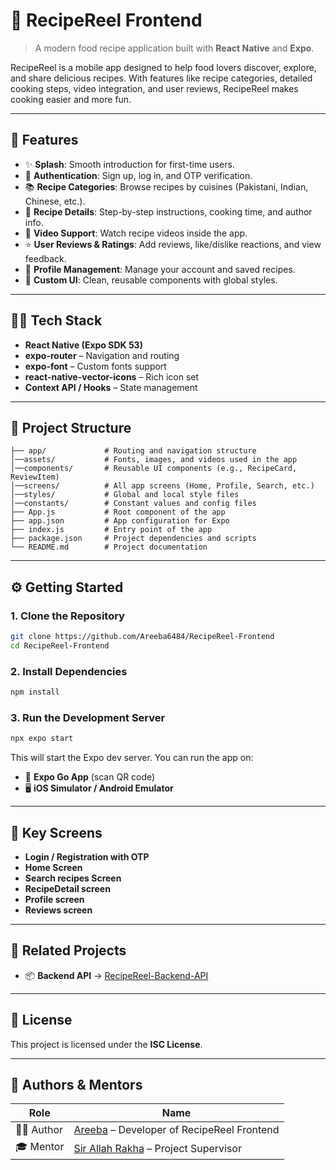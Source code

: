 # 🍲 RecipeReel Frontend 

> A modern food recipe application built with **React Native** and **Expo**.

RecipeReel is a mobile app designed to help food lovers discover, explore, and share delicious recipes. With features like recipe categories, detailed cooking steps, video integration, and user reviews, RecipeReel makes cooking easier and more fun.  

---

## 🚀 Features

* ✨ **Splash**: Smooth introduction for first-time users.  
* 🔐 **Authentication**: Sign up, log in, and OTP verification.  
* 📚 **Recipe Categories**: Browse recipes by cuisines (Pakistani, Indian, Chinese, etc.).  
* 🍳 **Recipe Details**: Step-by-step instructions, cooking time, and author info.  
* 🎥 **Video Support**: Watch recipe videos inside the app.  
* ⭐ **User Reviews & Ratings**: Add reviews, like/dislike reactions, and view feedback.  
* 👤 **Profile Management**: Manage your account and saved recipes.  
* 🎨 **Custom UI**: Clean, reusable components with global styles.  

---

## 🧑‍💻 Tech Stack

* **React Native (Expo SDK 53)**  
* **expo-router** – Navigation and routing  
* **expo-font** – Custom fonts support  
* **react-native-vector-icons** – Rich icon set  
* **Context API / Hooks** – State management  

---

## 📂 Project Structure

```
├── app/             # Routing and navigation structure
│──assets/           # Fonts, images, and videos used in the app
│──components/       # Reusable UI components (e.g., RecipeCard, ReviewItem)
│──screens/          # All app screens (Home, Profile, Search, etc.)
│──styles/           # Global and local style files
|──constants/        # Constant values and config files
├── App.js           # Root component of the app
├── app.json         # App configuration for Expo
├── index.js         # Entry point of the app
├── package.json     # Project dependencies and scripts
└── README.md        # Project documentation

```
---

## ⚙️ Getting Started

### 1. Clone the Repository

```bash
git clone https://github.com/Areeba6484/RecipeReel-Frontend
cd RecipeReel-Frontend
```

### 2. Install Dependencies

```bash
npm install
```

### 3. Run the Development Server

```bash
npx expo start
```

This will start the Expo dev server.
You can run the app on:
* 📱 **Expo Go App** (scan QR code)
* 🖥️ **iOS Simulator / Android Emulator**

---

## 📲 Key Screens
* **Login / Registration with OTP**
* **Home Screen**
* **Search recipes Screen**
* **RecipeDetail screen**
* **Profile  screen**
* **Reviews screen**
---

## 🔗 Related Projects

* 📦 **Backend API** → [RecipeReel-Backend-API](https://github.com/Areeba6484/RecipeReel-Backend-API)

---

## 📄 License

This project is licensed under the **ISC License**.

---

## 👤 Authors & Mentors

| Role         | Name                                                                          |
| ------------ | ----------------------------------------------------------------------------- |
| 🧑‍💻 Author | [Areeba](https://github.com/Areeba6484?tab=repositories) – Developer of RecipeReel Frontend  |
| 🎓 Mentor    | [Sir Allah Rakha](https://github.com/sudo-allahrakha) – Project Supervisor |